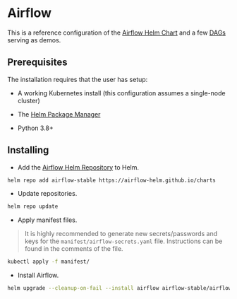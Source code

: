 # Airflow

This is a reference configuration of the [Airflow Helm Chart](https://github.com/airflow-helm/charts) and a few [DAGs](https://airflow.apache.org/docs/apache-airflow/stable/core-concepts/dags.html) serving as demos.

## Prerequisites

The installation requires that the user has setup:

- A working Kubernetes install (this configuration assumes a single-node cluster)

- The [Helm Package Manager](https://helm.sh/)

- Python 3.8+

## Installing

- Add the [Airflow Helm Repository](https://github.com/airflow-helm/charts) to Helm.

```bash
helm repo add airflow-stable https://airflow-helm.github.io/charts
```

- Update repositories.

```bash
helm repo update
```

- Apply manifest files.

> It is highly recommended to generate new secrets/passwords and keys for the `manifest/airflow-secrets.yaml` file. Instructions can be found in the comments of the file.

``` bash
kubectl apply -f manifest/
```

- Install Airflow.

``` bash
helm upgrade --cleanup-on-fail --install airflow airflow-stable/airflow -f airflow.yaml
```
